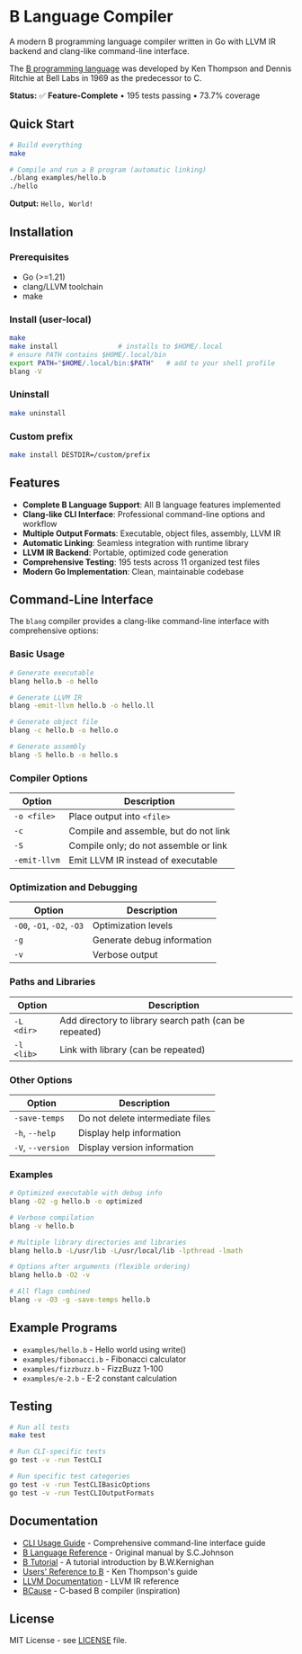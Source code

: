 # B Language Compiler

A modern B programming language compiler written in Go with LLVM IR backend and clang-like command-line interface.

The [B programming language](https://en.wikipedia.org/wiki/B_(programming_language)) was developed by Ken Thompson and Dennis Ritchie at Bell Labs in 1969 as the predecessor to C.

**Status:** ✅ **Feature-Complete** • 195 tests passing • 73.7% coverage

## Quick Start

```bash
# Build everything
make

# Compile and run a B program (automatic linking)
./blang examples/hello.b
./hello
```

**Output:** `Hello, World!`

## Installation

### Prerequisites
- Go (>=1.21)
- clang/LLVM toolchain
- make

### Install (user-local)
```bash
make
make install               # installs to $HOME/.local
# ensure PATH contains $HOME/.local/bin
export PATH="$HOME/.local/bin:$PATH"   # add to your shell profile
blang -V
```

### Uninstall
```bash
make uninstall
```

### Custom prefix
```bash
make install DESTDIR=/custom/prefix
```

## Features

- **Complete B Language Support**: All B language features implemented
- **Clang-like CLI Interface**: Professional command-line options and workflow
- **Multiple Output Formats**: Executable, object files, assembly, LLVM IR
- **Automatic Linking**: Seamless integration with runtime library
- **LLVM IR Backend**: Portable, optimized code generation
- **Comprehensive Testing**: 195 tests across 11 organized test files
- **Modern Go Implementation**: Clean, maintainable codebase

## Command-Line Interface

The `blang` compiler provides a clang-like command-line interface with comprehensive options:

### Basic Usage

```bash
# Generate executable
blang hello.b -o hello

# Generate LLVM IR
blang -emit-llvm hello.b -o hello.ll

# Generate object file
blang -c hello.b -o hello.o

# Generate assembly
blang -S hello.b -o hello.s
```

### Compiler Options

| Option | Description |
|--------|-------------|
| `-o <file>` | Place output into `<file>` |
| `-c` | Compile and assemble, but do not link |
| `-S` | Compile only; do not assemble or link |
| `-emit-llvm` | Emit LLVM IR instead of executable |

### Optimization and Debugging

| Option | Description |
|--------|-------------|
| `-O0`, `-O1`, `-O2`, `-O3` | Optimization levels |
| `-g` | Generate debug information |
| `-v` | Verbose output |

### Paths and Libraries

| Option | Description |
|--------|-------------|
| `-L <dir>` | Add directory to library search path (can be repeated) |
| `-l <lib>` | Link with library (can be repeated) |

### Other Options

| Option | Description |
|--------|-------------|
| `-save-temps` | Do not delete intermediate files |
| `-h`, `--help` | Display help information |
| `-V`, `--version` | Display version information |

### Examples

```bash
# Optimized executable with debug info
blang -O2 -g hello.b -o optimized

# Verbose compilation
blang -v hello.b

# Multiple library directories and libraries
blang hello.b -L/usr/lib -L/usr/local/lib -lpthread -lmath

# Options after arguments (flexible ordering)
blang hello.b -O2 -v

# All flags combined
blang -v -O3 -g -save-temps hello.b
```

## Example Programs

- `examples/hello.b` - Hello world using write()
- `examples/fibonacci.b` - Fibonacci calculator
- `examples/fizzbuzz.b` - FizzBuzz 1-100
- `examples/e-2.b` - E-2 constant calculation

## Testing

```bash
# Run all tests
make test

# Run CLI-specific tests
go test -v -run TestCLI

# Run specific test categories
go test -v -run TestCLIBasicOptions
go test -v -run TestCLIOutputFormats
```

## Documentation

- [CLI Usage Guide](doc/CLI.md) - Comprehensive command-line interface guide
- [B Language Reference](https://github.com/sergev/blang/raw/refs/heads/main/doc/bref.pdf) - Original manual by S.C.Johnson
- [B Tutorial](https://github.com/sergev/blang/raw/refs/heads/main/doc/btut.pdf) - A tutorial introduction by B.W.Kernighan
- [Users' Reference to B](https://github.com/sergev/blang/raw/refs/heads/main/doc/kbman.pdf) - Ken Thompson's guide
- [LLVM Documentation](https://llvm.org/docs/LangRef.html) - LLVM IR reference
- [BCause](https://github.com/Spydr06/BCause) - C-based B compiler (inspiration)

## License

MIT License - see [LICENSE](LICENSE) file.
